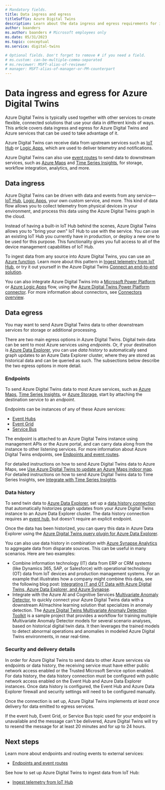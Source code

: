 ```yaml
---
# Mandatory fields.
title: Data ingress and egress
titleSuffix: Azure Digital Twins
description: Learn about the data ingress and egress requirements for integrating Azure Digital Twins with other services.
author: baanders
ms.author: baanders # Microsoft employees only
ms.date: 05/31/2023
ms.topic: conceptual
ms.service: digital-twins

# Optional fields. Don't forget to remove # if you need a field.
# ms.custom: can-be-multiple-comma-separated
# ms.reviewer: MSFT-alias-of-reviewer
# manager: MSFT-alias-of-manager-or-PM-counterpart
---
```


# Data ingress and egress for Azure Digital Twins

Azure Digital Twins is typically used together with other services to create flexible, connected solutions that use your data in different kinds of ways. This article covers data ingress and egress for Azure Digital Twins and Azure services that can be used to take advantage of it.

Azure Digital Twins can receive data from upstream services such as [IoT Hub](../iot-hub/about-iot-hub.md) or [Logic Apps](../logic-apps/logic-apps-overview.md), which are used to deliver telemetry and notifications. 

Azure Digital Twins can also use [event routes](concepts-route-events.md) to send data to downstream services, such as [Azure Maps](../azure-maps/about-azure-maps.md) and [Time Series Insights](../time-series-insights/overview-what-is-tsi.md), for storage, workflow integration, analytics, and more. 

## Data ingress

Azure Digital Twins can be driven with data and events from any service—[IoT Hub](../iot-hub/about-iot-hub.md), [Logic Apps](../logic-apps/logic-apps-overview.md), your own custom service, and more. This kind of data flow allows you to collect telemetry from physical devices in your environment, and process this data using the Azure Digital Twins graph in the cloud.

Instead of having a built-in IoT Hub behind the scenes, Azure Digital Twins allows you to "bring your own" IoT Hub to use with the service. You can use an existing IoT Hub you currently have in production, or deploy a new one to be used for this purpose. This functionality gives you full access to all of the device management capabilities of IoT Hub.

To ingest data from any source into Azure Digital Twins, you can use an [Azure function](../azure-functions/functions-overview.md). Learn more about this pattern in [Ingest telemetry from IoT Hub](how-to-ingest-iot-hub-data.md), or try it out yourself in the Azure Digital Twins [Connect an end-to-end solution](tutorial-end-to-end.md). 

You can also integrate Azure Digital Twins into a [Microsoft Power Platform](/power-platform) or [Azure Logic Apps](../logic-apps/logic-apps-overview.md) flow, using the [Azure Digital Twins Power Platform connector](how-to-use-power-platform-logic-apps-connector.md). For more information about connectors, see [Connectors overview](/connectors/connectors).

## Data egress

You may want to send Azure Digital Twins data to other downstream services for storage or additional processing. 

There are two main egress options in Azure Digital Twins. Digital twin data can be sent to most Azure services using *endpoints*. Or, if your destination is [Azure Data Explorer](/azure/data-explorer/data-explorer-overview), you can use *data history* to automatically send graph updates to an Azure Data Explorer cluster, where they are stored as historical data and can be queried as such. The subsections below describe the two egress options in more detail.

### Endpoints

To send Azure Digital Twins data to most Azure services, such as [Azure Maps](../azure-maps/about-azure-maps.md), [Time Series Insights](../time-series-insights/overview-what-is-tsi.md), or [Azure Storage](../storage/common/storage-introduction.md), start by attaching the destination service to an *endpoint*. 

Endpoints can be instances of any of these Azure services:
* [Event Hubs](../event-hubs/event-hubs-about.md)
* [Event Grid](../event-grid/overview.md)
* [Service Bus](../service-bus-messaging/service-bus-messaging-overview.md)

The endpoint is attached to an Azure Digital Twins instance using management APIs or the Azure portal, and can carry data along from the instance to other listening services. For more information about Azure Digital Twins endpoints, see [Endpoints and event routes](concepts-route-events.md).

For detailed instructions on how to send Azure Digital Twins data to Azure Maps, see [Use Azure Digital Twins to update an Azure Maps indoor map](how-to-integrate-maps.md). For detailed instructions on how to send Azure Digital Twins data to Time Series Insights, see [Integrate with Time Series Insights](how-to-integrate-time-series-insights.md).

### Data history

To send twin data to [Azure Data Explorer](/azure/data-explorer/data-explorer-overview), set up a [data history connection](concepts-data-history.md) that automatically historizes graph updates from your Azure Digital Twins instance to an Azure Data Explorer cluster. The data history connection requires an [event hub](../event-hubs/event-hubs-about.md), but doesn't require an explicit endpoint.

Once the data has been historized, you can query this data in Azure Data Explorer using the [Azure Digital Twins query plugin for Azure Data Explorer](concepts-data-explorer-plugin.md).

You can also use data history in combination with [Azure Synapse Analytics](../synapse-analytics/overview-what-is.md) to aggregate data from disparate sources. This can be useful in many scenarios. Here are two examples:
* Combine information technology (IT) data from ERP or CRM systems (like Dynamics 365, SAP, or Salesforce) with operational technology (OT) data from IoT devices and production management systems. For an example that illustrates how a company might combine this data, see the following blog post: [Integrating IT and OT Data with Azure Digital Twins, Azure Data Explorer, and Azure Synapse](https://techcommunity.microsoft.com/t5/internet-of-things-blog/integrating-it-and-ot-data-with-azure-digital-twins-azure-data/ba-p/3401981).
* Integrate with the Azure AI and Cognitive Services [Multivariate Anomaly Detector](../ai-services/anomaly-detector/overview.md), to quickly connect your Azure Digital Twins data with a downstream AI/machine learning solution that specializes in anomaly detection. The [Azure Digital Twins Multivariate Anomaly Detection Toolkit](/samples/azure-samples/digital-twins-mvad-integration/adt-mvad-integration/) is a sample project that provides a workflow for training multiple Multivariate Anomaly Detector models for several scenario analyses, based on historical digital twin data. It then leverages the trained models to detect abnormal operations and anomalies in modeled Azure Digital Twins environments, in near real-time. 

### Security and delivery details

In order for Azure Digital Twins to send data to other Azure services via endpoints or data history, the receiving service must have either public network access enabled or the Trusted Microsoft Service option enabled. For data history, the data history connection must be configured with public network access enabled on the Event Hub and Azure Data Explorer instances. Once data history is configured, the Event Hub and Azure Data Explorer firewall and security settings will need to be configured manually.

Once the connection is set up, Azure Digital Twins implements *at least once* delivery for data emitted to egress services. 

If the event hub, Event Grid, or Service Bus topic used for your endpoint is unavailable and the message can't be delivered, Azure Digital Twins will try to resend the message for at least 20 minutes and for up to 24 hours.

## Next steps

Learn more about endpoints and routing events to external services:
* [Endpoints and event routes](concepts-route-events.md)

See how to set up Azure Digital Twins to ingest data from IoT Hub:
* [Ingest telemetry from IoT Hub](how-to-ingest-iot-hub-data.md)